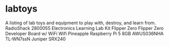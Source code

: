 # labtoys
A listing of lab toys and equipment to play with, destroy, and learn from.
RadioShack 2800055 Electronics Learning Lab Kit
Flipper Zero
Flipper Zero Developer Board w/ WiFi
Wifi Pineapple
Raspberry Pi 5 8GB
AWUS036NHA
TL-WN7ssN
Juniper SRX240
